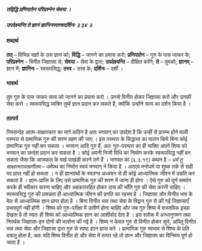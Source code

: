 ##### तद्विद्धि प्रणिपातेन परिप्रश्नेन सेवया ।
##### उपदेक्ष्यन्ति ते ज्ञानं ज्ञानिनस्तत्त्वदर्शिनः ॥ ३४ ॥

#### शब्दार्थ

**तत्** – विभिन्न यज्ञों के उस ज्ञान को; **विद्धि** – जानने का प्रयास करो; **प्रणिपातेन** – गुरु के पास जाकर के; **परिप्रश्नेन** – विनीत जिज्ञासा से; **सेवया** – सेवा के द्वारा; **उपदेक्ष्यन्ति** – दीक्षित  करेंगे; **ते** – तुमको; **ज्ञानम्** – ज्ञान में; **ज्ञानिनः** – स्वरूपसिद्ध; **तत्त्व** – तत्त्व के; **दर्शिनः** – दर्शी ।

#### भावार्थ

तुम गुरु के पास जाकर सत्य को जानने का प्रयास करो । उनसे विनीत होकर जिज्ञासा करो और उनकी सेवा करो । स्वरूपसिद्ध व्यक्ति तुम्हें ज्ञान प्रदान कर सकते हैं, क्योंकि उन्होंने सत्य का दर्शन किया है ।

#### तात्पर्य

निस्सन्देह आत्म-साक्षात्कार का मार्ग कठिन है अतः भगवान् का उपदेश है कि उन्हीं से प्रारम्भ होने वाली परम्परा से प्रामाणिक गुरु की शरण ग्रहण की जाए । इस परम्परा के सिद्धान्त का पालन किये बिना कोई प्रामाणिक गुरु नहीं बन सकता । भगवान् आदि गुरु हैं, अतः गुरु-परम्परा का ही व्यक्ति अपने शिष्य को भगवान् का सन्देश प्रदान कर सकता है । कोई अपनी निजी विधि का निर्माण करके स्वरूपसिद्ध नहीं बन सकता जैसा कि आजकल के मर्ख पाखंडी करने लगे हैं । भागवत का (६.३.१९) कथन है – *धर्मं तु साक्षात्भगवत्प्रणीतम* – धर्मपथ का निर्माण स्वयं भगवान् ने किया है । अतएव मनोधर्म या शुष्क तर्क से सही पद प्राप्त नहीं हो सकता । न ही ज्ञानग्रंथों के स्वतन्त्र अध्ययन से ही कोई आध्यात्मिक जीवन में उन्नति कर सकता है । ज्ञान-प्राप्ति के लिए उसे प्रामाणिक गुरु की शरण में जाना ही होगा । ऐसे गुरु को पूर्ण समर्पण करके ही स्वीकार करना चाहिए और अहंकाररहित होकर दास की भाँति गुरु की सेवा करनी चाहिए । स्वरूपसिद्ध गुरु की प्रसन्नता ही आध्यात्मिक जीवन की प्रगति का रहस्य है । जिज्ञासा और विनीत भाव के मेल से आध्यात्मिक ज्ञान प्राप्त होता है । बिना विनीत भाव तथा सेवा के विद्वान् गुरु से की गई जिज्ञासाएँ प्रभावपूर्ण नहीं होंगी । शिष्य को गुरु-परीक्षा में उत्तीर्ण होना चाहिए और जब गुरु शिष्य में वास्तविक इच्छा देखता है तो स्वतः ही शिष्य को आध्यात्मिक ज्ञान का आशीर्वाद देता है । इस श्लोक में अन्धानुगमन तथा निरर्थक जिज्ञासा-इन दोनों की भर्त्सना की गई है । शिष्य न केवल गुरु से विनीत होकर सुने, अपितु विनीत भाव तथा सेवा और जिज्ञासा द्वारा गुरु से स्पष्ट ज्ञान प्राप्त करे । प्रामाणिक गुरु स्वभाव से शिष्य के प्रति दयालु होता है, अतः यदि शिष्य विनीत हो और सेवा में तत्पर रहे तो ज्ञान और जिज्ञासा का विनिमय पूर्ण हो जाता है ।